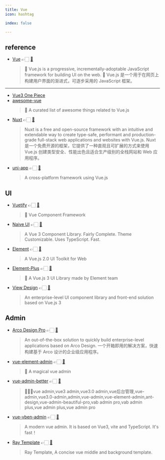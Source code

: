 ```yaml
---
title: Vue
icon: hashtag

index: false

---
```


## reference

- [Vue](https://vuejs.org) 👉🏻 [🐙](https://github.com/vuejs/core)
    > 🖖 Vue.js is a progressive, incrementally-adoptable JavaScript framework for building UI on the web.
    > 🖖 Vue.js 是一个用于在网页上构建用户界面的渐进式，可逐步采用的 JavaScript 框架。

------    

- [Vue3 One Piece](https://vue3js.cn)
- [awesome-vue](https://github.com/vuejs/awesome-vue)
    > 🎉 A curated list of awesome things related to Vue.js
- [Nuxt](https://nuxt.com) 👉🏻 [🐙](https://github.com/nuxt/nuxt)
    > Nuxt is a free and open-source framework with an intuitive and extendable way to create type-safe, performant and production-grade full-stack web applications and websites with Vue.js.
    > Nuxt 是一个免费开源的框架，它提供了一种直观且可扩展的方式来使用 Vue.js 创建类型安全、性能出色且适合生产级别的全栈网站和 Web 应用程序。
- [uni-app](https://uniapp.dcloud.net.cn) 👉🏻 [🐙](https://github.com/dcloudio/uni-app)
    > A cross-platform framework using Vue.js

## UI

- [Vuetify](https://vuetifyjs.com/zh-Hans/) 👉🏻 [🐙](https://github.com/vuetifyjs/vuetify)
    > 🐉 Vue Component Framework
- [Naive UI](https://www.naiveui.com) 👉🏻 [🐙](https://github.com/tusen-ai/naive-ui)
    > A Vue 3 Component Library. Fairly Complete. Theme Customizable. Uses TypeScript. Fast.
- [Element](https://element.eleme.cn) 👉🏻 [🐙](https://github.com/ElemeFE/element)
    > A Vue.js 2.0 UI Toolkit for Web
- [Element-Plus](https://element-plus.org) 👉🏻 [🐙](https://github.com/element-plus/element-plus)
    > 🎉 A Vue.js 3 UI Library made by Element team
- [View Design](https://www.iviewui.com) 👉🏻 [🐙](https://github.com/view-design/ViewUIPlus)
    > An enterprise-level UI component library and front-end solution based on Vue.js 3

## Admin

- [Arco Design Pro](https://pro.arco.design/) 👉🏻 [🐙](https://github.com/arco-design/arco-design-pro-vue)
    > An out-of-the-box solution to quickly build enterprise-level applications based on Arco Design.
    > 一个开箱即用的解决方案，快速构建基于 Arco 设计的企业级应用程序。
- [vue-element-admin](https://panjiachen.github.io/vue-element-admin) 👉🏻 [🐙](https://github.com/PanJiaChen/vue-element-admin)
    > 🎉 A magical vue admin
- [vue-admin-better](https://vue-admin-beautiful.com/vue-admin-arco) 👉🏻 [🐙](https://github.com/chuzhixin/vue-admin-better)
    > 🚀🚀🚀vue admin,vue3 admin,vue3.0 admin,vue后台管理,vue-admin,vue3.0-admin,admin,vue-admin,vue-element-admin,ant-design,vue-admin-beautiful-pro,vab admin pro,vab admin plus,vue admin plus,vue admin pro
- [vue-vben-admin](https://vben.vvbin.cn) 👉🏻 [🐙](https://github.com/vbenjs/vue-vben-admin)
    > A modern vue admin. It is based on Vue3, vite and TypeScript. It's fast！
- [Ray Template](https://xiaodaigua-ray.github.io/ray-template-doc) 👉🏻 [🐙](https://github.com/XiaoDaiGua-Ray/ray-template)
    > Ray Template, A concise vue middle and background template.
